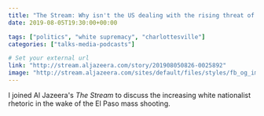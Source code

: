 ```yaml
---
title: "The Stream: Why isn't the US dealing with the rising threat of white supremacy?"
date: 2019-08-05T19:30:00+00:00

tags: ["politics", "white supremacy", "charlottesville"]
categories: ["talks-media-podcasts"]

# Set your external url
link: "http://stream.aljazeera.com/story/201908050826-0025892"
image: "http://stream.aljazeera.com/sites/default/files/styles/fb_og_image/public/1564945857-Callout-FB-Twitter-08-05-19.jpg?itok=_W4RKxLd"
---
```


I joined Al Jazeera's _The Stream_ to discuss the increasing white nationalist rhetoric in the wake of the El Paso mass shooting.